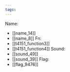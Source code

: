 ```yaml
---
tags:
---
```

Name:
- [[name_14]]
- [[name_8]]
Fn:
- [[t4151_function3]]
- [[t4151_function4]]
Sound:
- [[sound_49]]
- [[sound_39]]
Flag:
- [[flag_9476]]
